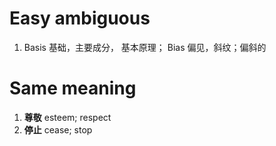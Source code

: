 # Easy ambiguous     
1. Basis 基础，主要成分， 基本原理；   Bias 偏见，斜纹；偏斜的      

# Same meaning      
1. <b>尊敬</b>    esteem;     respect      
2. <b>停止</b>    cease;     stop      
